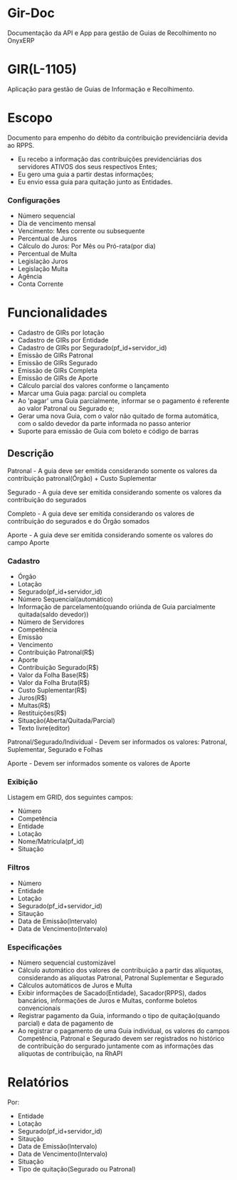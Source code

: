 # Gir-Doc
Documentação da API e App para gestão de Guias de Recolhimento no OnyxERP

# GIR(L-1105)
Aplicação para gestão de Guias de Informação e Recolhimento.


# Escopo

Documento para empenho do débito da contribuição previdenciária devida ao RPPS.
 - Eu recebo a informação das contribuições previdenciárias dos servidores ATIVOS dos seus respectivos Entes;
 - Eu gero uma guia a partir destas informações;
 - Eu envio essa guia para quitação junto as Entidades.

### Configurações
  * Número sequencial
  * Dia de vencimento mensal
  * Vencimento: Mes corrente ou subsequente
  * Percentual de Juros
  * Cálculo do Juros: Por Mês ou Pró-rata(por dia)
  * Percentual de Multa
  * Legislação Juros
  * Legislação Multa
  * Agência
  * Conta Corrente

# Funcionalidades

  * Cadastro de GIRs por lotação
  * Cadastro de GIRs por Entidade
  * Cadastro de GIRs por Segurado(pf_id+servidor_id)
  * Emissão de GIRs Patronal
  * Emissão de GIRs Segurado
  * Emissão de GIRs Completa
  * Emissão de GIRs de Aporte
  * Cálculo parcial dos valores conforme o lançamento
  * Marcar uma Guia paga: parcial ou completa
  * Ao 'pagar' uma Guia parcialmente, informar se o pagamento é referente ao valor Patronal ou Segurado e;
  * Gerar uma nova Guia, com o valor não quitado de forma automática, com o saldo devedor da parte informada no passo anterior
  * Suporte para emissão de Guia com boleto e código de barras

## Descrição
  Patronal
    - A guia deve ser emitida considerando somente os valores da contribuição patronal(Órgão) + Custo Suplementar

  Segurado
    - A guia deve ser emitida considerando somente os valores da contribuição do segurados

  Completo
    - A guia deve ser emitida considerando os valores de contribuição do segurados e do Órgão somados

  Aporte
    - A guia deve ser emitida considerando somente os valores do campo Aporte

### Cadastro
  * Órgão
  * Lotação
  * Segurado(pf_id+servidor_id)
  * Número Sequencial(automático)
  * Informação de parcelamento(quando oriúnda de Guia parcialmente quitada(saldo devedor))
  * Número de Servidores
  * Competência
  * Emissão
  * Vencimento
  * Contribuição Patronal(R$)
  * Aporte
  * Contribuição Segurado(R$)
  * Valor da Folha Base(R$)
  * Valor da Folha Bruta(R$)
  * Custo Suplementar(R$)
  * Juros(R$)
  * Multas(R$)
  * Restituições(R$)
  * Situação(Aberta/Quitada/Parcial)
  * Texto livre(editor)

  Patronal/Segurado/Individual
    - Devem ser informados os valores: Patronal, Suplementar, Segurado e Folhas

  Aporte
    - Devem ser informados somente os valores de Aporte

### Exibição
 Listagem em GRID, dos seguintes campos:
  * Número
  * Competência
  * Entidade
  * Lotação
  * Nome/Matrícula(pf_id)
  * Situação


### Filtros

  * Número
  * Entidade
  * Lotação
  * Segurado(pf_id+servidor_id)
  * Sitaução
  * Data de Emissão(Intervalo)
  * Data de Vencimento(Intervalo)


### Especificações

  * Número sequencial customizável
  * Cálculo automático dos valores de contribuição a partir das alíquotas, considerando as alíquotas Patronal, Patronal Suplementar e Segurado
  * Cálculos automáticos de Juros e Multa
  * Exibir informações de Sacado(Entidade), Sacador(RPPS), dados bancários, informações de Juros e Multas, conforme boletos convencionais
  * Registrar pagamento da Guia, informando o tipo de quitação(quando parcial) e data de pagamento de
  * Ao registrar o pagamento de uma Guia individual, os valores do campos Competência, Patronal e Segurado devem ser registrados no histórico de contribuição do sergurado juntamente com as informações das alíquotas de contribuição, na RhAPI 

# Relatórios

Por:
  * Entidade
  * Lotação
  * Segurado(pf_id+servidor_id)
  * Sitaução
  * Data de Emissão(Intervalo)
  * Data de Vencimento(Intervalo)
  * Situação
  * Tipo de quitação(Segurado ou Patronal)
